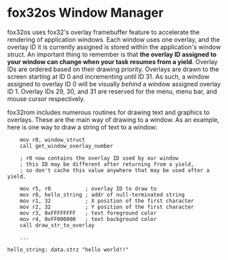 # fox32os Window Manager

fox32os uses fox32's overlay framebuffer feature to accelerate the rendering of
application windows. Each window uses one overlay, and the overlay ID it is
currently assigned is stored within the application's window struct.
An important thing to remember is that **the overlay ID assigned to your window
can change when your task resumes from a yield**. Overlay IDs are ordered based
on their drawing priority. Overlays are drawn to the screen starting at ID 0
and incrementing until ID 31. As such, a window assigned to overlay ID 0 will
be visually *behind* a window assigned overlay ID 1. Overlay IDs 29, 30, and 31
are reserved for the menu, menu bar, and mouse cursor respectively.

fox32rom includes numerous routines for drawing text and graphics to overlays.
These are the main way of drawing to a window. As an example, here is one way
to draw a string of text to a window:

```avrasm
    mov r0, window_struct
    call get_window_overlay_number

    ; r0 now contains the overlay ID used by our window
    ; this ID may be different after returning from a yield,
    ; so don't cache this value anywhere that may be used after a yield.

    mov r5, r0           ; overlay ID to draw to
    mov r0, hello_string ; addr of null-terminated string
    mov r1, 32           ; X position of the first character
    mov r2, 32           ; Y position of the first character
    mov r3, 0xFFFFFFFF   ; text foreground color
    mov r4, 0xFF000000   ; text background color
    call draw_str_to_overlay

    ...

hello_string: data.strz "hello world!!"
```
